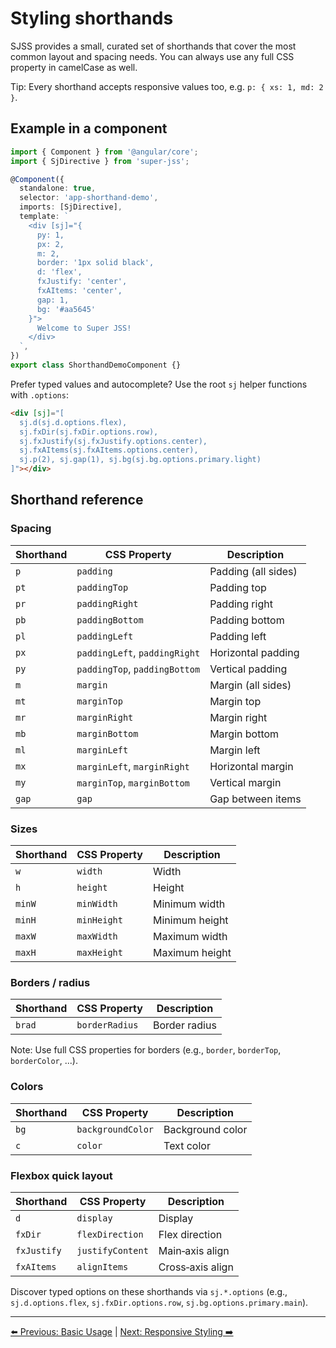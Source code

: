 # Styling shorthands

SJSS provides a small, curated set of shorthands that cover the most common layout and spacing needs. You can always use any full CSS property in camelCase as well.

Tip: Every shorthand accepts responsive values too, e.g. `p: { xs: 1, md: 2 }`.

## Example in a component

```ts
import { Component } from '@angular/core';
import { SjDirective } from 'super-jss';

@Component({
  standalone: true,
  selector: 'app-shorthand-demo',
  imports: [SjDirective],
  template: `
    <div [sj]="{
      py: 1,
      px: 2,
      m: 2,
      border: '1px solid black',
      d: 'flex',
      fxJustify: 'center',
      fxAItems: 'center',
      gap: 1,
      bg: '#aa5645'
    }">
      Welcome to Super JSS!
    </div>
  `,
})
export class ShorthandDemoComponent {}
```

Prefer typed values and autocomplete? Use the root `sj` helper functions with `.options`:

```html
<div [sj]="[
  sj.d(sj.d.options.flex),
  sj.fxDir(sj.fxDir.options.row),
  sj.fxJustify(sj.fxJustify.options.center),
  sj.fxAItems(sj.fxAItems.options.center),
  sj.p(2), sj.gap(1), sj.bg(sj.bg.options.primary.light)
]"></div>
```

## Shorthand reference

### Spacing

| Shorthand | CSS Property                         | Description          |
|-----------|--------------------------------------|----------------------|
| `p`       | `padding`                            | Padding (all sides)  |
| `pt`      | `paddingTop`                         | Padding top          |
| `pr`      | `paddingRight`                       | Padding right        |
| `pb`      | `paddingBottom`                      | Padding bottom       |
| `pl`      | `paddingLeft`                        | Padding left         |
| `px`      | `paddingLeft`, `paddingRight`        | Horizontal padding   |
| `py`      | `paddingTop`, `paddingBottom`        | Vertical padding     |
| `m`       | `margin`                             | Margin (all sides)   |
| `mt`      | `marginTop`                          | Margin top           |
| `mr`      | `marginRight`                        | Margin right         |
| `mb`      | `marginBottom`                       | Margin bottom        |
| `ml`      | `marginLeft`                         | Margin left          |
| `mx`      | `marginLeft`, `marginRight`          | Horizontal margin    |
| `my`      | `marginTop`, `marginBottom`          | Vertical margin      |
| `gap`     | `gap`                                | Gap between items    |

### Sizes

| Shorthand | CSS Property   | Description       |
|-----------|----------------|-------------------|
| `w`       | `width`        | Width             |
| `h`       | `height`       | Height            |
| `minW`    | `minWidth`     | Minimum width     |
| `minH`    | `minHeight`    | Minimum height    |
| `maxW`    | `maxWidth`     | Maximum width     |
| `maxH`    | `maxHeight`    | Maximum height    |

### Borders / radius

| Shorthand | CSS Property    | Description     |
|-----------|-----------------|-----------------|
| `brad`    | `borderRadius`  | Border radius   |

Note: Use full CSS properties for borders (e.g., `border`, `borderTop`, `borderColor`, ...).

### Colors

| Shorthand | CSS Property      | Description       |
|-----------|-------------------|-------------------|
| `bg`      | `backgroundColor` | Background color  |
| `c`       | `color`           | Text color        |

### Flexbox quick layout

| Shorthand   | CSS Property     | Description        |
|-------------|------------------|--------------------|
| `d`         | `display`        | Display            |
| `fxDir`     | `flexDirection`  | Flex direction     |
| `fxJustify` | `justifyContent` | Main‑axis align    |
| `fxAItems`  | `alignItems`     | Cross‑axis align   |

Discover typed options on these shorthands via `sj.*.options` (e.g., `sj.d.options.flex`, `sj.fxDir.options.row`, `sj.bg.options.primary.main`).

---

[⬅️ Previous: Basic Usage](basic-usage.md) | [Next: Responsive Styling ➡️](responsive-style.md)
